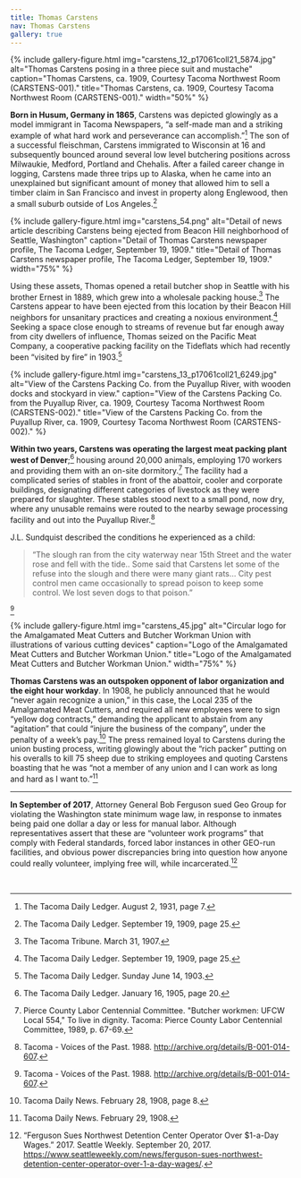 ```yaml
---
title: Thomas Carstens
nav: Thomas Carstens
gallery: true
---
```


{% include gallery-figure.html img="carstens_12_p17061coll21_5874.jpg" alt="Thomas Carstens posing in a three piece suit and mustache" caption="Thomas Carstens, ca. 1909, Courtesy Tacoma Northwest Room (CARSTENS-001)." title="Thomas Carstens, ca. 1909, Courtesy Tacoma Northwest Room (CARSTENS-001)." width="50%" %}

**Born in Husum, Germany in 1865**, Carstens was depicted glowingly as a model immigrant in Tacoma Newspapers, “a self-made man and a striking example of what hard work and perseverance can accomplish.”[^10] The son of a successful fleischman, Carstens immigrated to Wisconsin at 16 and subsequently bounced around several low level butchering positions across Milwaukie, Medford, Portland and Chehalis. After a failed career change in logging, Carstens made three trips up to Alaska, when he came into an unexplained but significant amount of money that allowed him to sell a timber claim in San Francisco and invest in property along Englewood, then a small suburb outside of Los Angeles.[^11] 

{% include gallery-figure.html img="carstens_54.png" alt="Detail of news article describing Carstens being ejected from Beacon Hill neighborhood of Seattle, Washington" caption="Detail of Thomas Carstens newspaper profile, The Tacoma Ledger, September 19, 1909." title="Detail of Thomas Carstens newspaper profile, The Tacoma Ledger, September 19, 1909." width="75%" %}

Using these assets, Thomas opened a retail butcher shop in Seattle with his brother Ernest in 1889, which grew into a wholesale packing house.[^12] The Carstens appear to have been ejected from this location by their Beacon Hill neighbors for unsanitary practices and creating a noxious environment.[^13] Seeking a space close enough to streams of revenue but far enough away from city dwellers of influence, Thomas seized on the Pacific Meat Company, a cooperative packing facility on the Tideflats which had recently been “visited by fire” in 1903.[^14]

{% include gallery-figure.html img="carstens_13_p17061coll21_6249.jpg" alt="View of the Carstens Packing Co. from the Puyallup River, with wooden docks and stockyard in view." caption="View of the Carstens Packing Co. from the Puyallup River, ca. 1909, Courtesy Tacoma Northwest Room (CARSTENS-002)." title="View of the Carstens Packing Co. from the Puyallup River, ca. 1909, Courtesy Tacoma Northwest Room (CARSTENS-002)." %}

**Within two years, Carstens was operating the largest meat packing plant west of Denver**;[^15] housing around 20,000 animals, employing 170 workers and providing them with an on-site dormitory.[^16] The facility had a complicated series of stables in front of the abattoir, cooler and corporate buildings, designating different categories of livestock as they were prepared for slaughter. These stables stood next to a small pond, now dry, where any unusable remains were routed to the nearby sewage processing facility and out into the Puyallup River.[^17]

J.L. Sundquist described the conditions he experienced as a child: 

<blockquote class="quote">
“The slough ran from the city waterway near 15th Street and the water rose and fell with the tide.. Some said that Carstens let some of the refuse into the slough and there were many giant rats… City pest control men came occasionally to spread poison to keep some control. We lost seven dogs to that poison.”
</blockquote>

[^18]

{% include gallery-figure.html img="carstens_45.jpg" alt="Circular logo for the Amalgamated Meat Cutters and Butcher Workman Union with illustrations of various cutting devices" caption="Logo of the Amalgamated Meat Cutters and Butcher Workman Union." title="Logo of the Amalgamated Meat Cutters and Butcher Workman Union." width="75%" %}

**Thomas Carstens was an outspoken opponent of labor organization and the eight hour workday**. In 1908, he publicly announced that he would “never again recognize a union,” in this case, the Local 235 of the Amalgamated Meat Cutters, and required all new employees were to sign “yellow dog contracts,” demanding the applicant to abstain from any “agitation” that could “injure the business of the company”, under the penalty of a week’s pay.[^19] The press remained loyal to Carstens during the union busting process, writing glowingly about the “rich packer” putting on his overalls to kill 75 sheep due to striking employees and quoting Carstens boasting that he was “not a member of any union and I can work as long and hard as I want to.”[^20]

___

**In September of 2017**, Attorney General Bob Ferguson sued Geo Group for violating the Washington state minimum wage law, in response to inmates being paid one dollar a day or less for manual labor. Although representatives assert that these are “volunteer work programs” that comply with Federal standards, forced labor instances in other GEO-run facilities, and obvious power discrepancies bring into question how anyone could really volunteer, implying free will, while incarcerated.[^21]

<br>

[^10]: The Tacoma Daily Ledger. August 2, 1931, page 7.
[^11]: The Tacoma Daily Ledger. September 19, 1909, page 25.
[^12]: The Tacoma Tribune. March 31, 1907.
[^13]: The Tacoma Daily Ledger. September 19, 1909, page 25.
[^14]: The Tacoma Daily Ledger. Sunday June 14, 1903.
[^15]: The Tacoma Daily Ledger. January 16, 1905, page 20.
[^16]: Pierce County Labor Centennial Committee. "Butcher workmen: UFCW Local 554," To live in dignity. Tacoma: Pierce County Labor Centennial Committee, 1989, p. 67-69.
[^17]: Tacoma - Voices of the Past. 1988. http://archive.org/details/B-001-014-607.
[^18]: Tacoma - Voices of the Past. 1988. http://archive.org/details/B-001-014-607.
[^19]: Tacoma Daily News. February 28, 1908, page 8.
[^20]: Tacoma Daily News. February 29, 1908.
[^21]: “Ferguson Sues Northwest Detention Center Operator Over $1-a-Day Wages.” 2017. Seattle Weekly. September 20, 2017. https://www.seattleweekly.com/news/ferguson-sues-northwest-detention-center-operator-over-1-a-day-wages/.